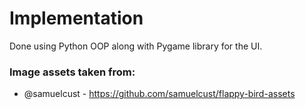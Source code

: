 # Implementation
Done using Python OOP along with Pygame library for the UI.

### Image assets taken from:
* @samuelcust - https://github.com/samuelcust/flappy-bird-assets
